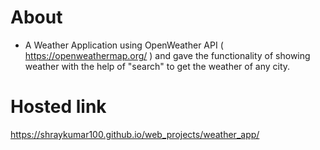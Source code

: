 # About

- A Weather Application using OpenWeather API ( https://openweathermap.org/ ) and gave the functionality of showing weather with the help of "search" to get the weather of any city.

# Hosted link

https://shraykumar100.github.io/web_projects/weather_app/
